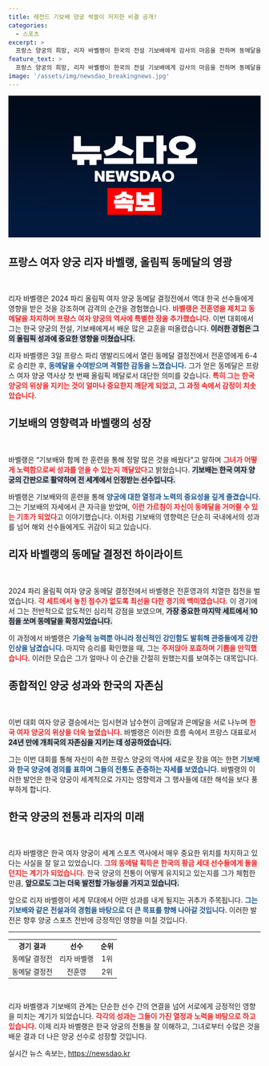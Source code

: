 ```yaml
---
title: 레전드 기보배 양궁 싹쓸이 저지한 비결 공개!
categories:
  - 스포츠
excerpt: >
  프랑스 양궁의 희망, 리자 바벨랭이 한국의 전설 기보배에게 감사의 마음을 전하며 동메달을 획득! 한국의 독주를 저지한 그녀의 감격의 순간, 그리고 기보배의 영향력을 함께 한 이야기. 클릭해보세요!
feature_text: >
  프랑스 양궁의 희망, 리자 바벨랭이 한국의 전설 기보배에게 감사의 마음을 전하며 동메달을 획득! 한국의 독주를 저지한 그녀의 감격의 순간, 그리고 기보배의 영향력을 함께 한 이야기. 클릭해보세요!
image: '/assets/img/newsdao_breakingnews.jpg'
---
```


<p><img src="/assets/img/newsdao_breakingnews.jpg" alt="implanttips 속보" /></p>

<h2 data-ke-size="size26">프랑스 여자 양궁 리자 바벨랭, 올림픽 동메달의 영광</h2>

<p data-ke-size="size16">&nbsp;</p>

<p>리자 바벨랭은 2024 파리 올림픽 여자 양궁 동메달 결정전에서 역대 한국 선수들에게 영향을 받은 것을 강조하며 감격의 순간을 경험했습니다. <b><span style="color: #ee2323;">바벨랭은 전훈영을 제치고 동메달을 차지하며 프랑스 여자 양궁의 역사에 특별한 장을 추가했습니다.</span></b> 이번 대회에서 그는 한국 양궁의 전설, 기보배에게서 배운 많은 교훈을 떠올렸습니다. <b><span style="background-color: #21538527;"> 이러한 경험은 그의 올림픽 성과에 중요한 영향을 미쳤습니다.</span></b> </p>

<p>리자 바벨랭은 3일 프랑스 파리 앵발리드에서 열린 동메달 결정전에서 전훈영에게 6-4로 승리한 후, <b><span style="color: #1a5490;">동메달을 수여받으며 격렬한 감동을 느꼈습니다.</span></b> 그가 얻은 동메달은 프랑스 여자 양궁 역사상 첫 번째 올림픽 메달로서 대단한 의미를 갖습니다. <b><span style="color: #ee2323;">특히 그는 한국 양궁의 위상을 지키는 것이 얼마나 중요한지 깨닫게 되었고, 그 과정 속에서 감정이 치솟았습니다.</span></b> </p>

<h2 data-ke-size="size26">기보배의 영향력과 바벨랭의 성장</h2>

<p data-ke-size="size16">&nbsp;</p>

<p>바벨랭은 “기보배와 함께 한 훈련을 통해 정말 많은 것을 배웠다”고 말하며 <b><span style="color: #ee2323;">그녀가 어떻게 노력함으로써 성과를 얻을 수 있는지 깨달았다</span></b>고 밝혔습니다. <b><span style="background-color: #21538527;">기보배는 한국 여자 양궁의 간판으로 활약하며 전 세계에서 인정받는 선수입니다.</span></b> </p>

<p>바벨랭은 기보배와의 훈련을 통해 <b><span style="color: #1a5490;">양궁에 대한 열정과 노력의 중요성을 깊게 즐겼습니다.</span></b>  그는 기보배의 자세에서 큰 자극을 받았며, <b><span style="color: #ee2323;">이런 가르침이 자신이 동메달을 거머쥘 수 있는 기초가 되었다</span></b>고 이야기했습니다. 이처럼 기보배의 영향력은 단순히 국내에서의 성과를 넘어 해외 선수들에게도 귀감이 되고 있습니다. </p>

<h2 data-ke-size="size26">리자 바벨랭의 동메달 결정전 하이라이트</h2>

<p data-ke-size="size16">&nbsp;</p>

<p>2024 파리 올림픽 여자 양궁 동메달 결정전에서 바벨랭은 전훈영과의 치열한 접전을 벌였습니다. <b><span style="color: #ee2323;">각 세트에서 놓친 점수가 없도록 최선을 다한 경기의 백미였습니다.</span></b> 이 경기에서 그는 전반적으로 압도적인 심리적 강점을 보였으며, <b><span style="background-color: #21538527;">가장 중요한 마지막 세트에서 10점을 쏘며 동메달을 확정지었습니다.</span></b></p>

<p>이 과정에서 바벨랭은 <b><span style="color: #1a5490;">기술적 능력뿐 아니라 정신적인 강인함도 발휘해 관중들에게 강한 인상을 남겼습니다.</span></b> 마지막 승리를 확인했을 때, 그는 <b><span style="color: #ee2323;">주저앉아 포효하며 기쁨을 만끽했습니다.</span></b>  이러한 모습은 그가 얼마나 이 순간을 간절히 원했는지를 보여주는 대목입니다. </p>

<h2 data-ke-size="size26">종합적인 양궁 성과와 한국의 자존심</h2>

<p data-ke-size="size16">&nbsp;</p>

<p>이번 대회 여자 양궁 결승에서는 임시현과 남수현이 금메달과 은메달을 서로 나누며 <b><span style="color: #ee2323;">한국 여자 양궁의 위상을 더욱 높였습니다.</span></b> 바벨랭은 이러한 흐름 속에서 프랑스 대표로서 <b><span style="background-color: #21538527;">24년 만에 개최국의 자존심을 지키는 데 성공하였습니다.</span></b> </p>

<p>그는 이번 대회를 통해 자신이 속한 프랑스 양궁의 역사에 새로운 장을 여는 한편 <b><span style="color: #1a5490;">기보배와 한국 양궁에 경의를 표하며 그들의 전통도 존중하는 자세를 보였습니다.</span></b> 바벨랭의 이러한 발언은 한국 양궁이 세계적으로 가지는 영향력과 그 행사들에 대한 해석을 보다 풍부하게 합니다. </p>

<h2 data-ke-size="size26">한국 양궁의 전통과 리자의 미래</h2>

<p data-ke-size="size16">&nbsp;</p>

<p>리자 바벨랭은 한국 여자 양궁이 세계 스포츠 역사에서 매우 중요한 위치를 차지하고 있다는 사실을 잘 알고 있었습니다. <b><span style="color: #ee2323;">그의 동메달 획득은 한국의 황금 세대 선수들에게 돌을 던지는 계기가 되었습니다.</span></b> 한국 양궁의 전통이 어떻게 유지되고 있는지를 그가 체험한 만큼, <b><span style="background-color: #21538527;">앞으로도 그는 더욱 발전할 가능성을 가지고 있습니다.</span></b> </p>

<p>앞으로 리자 바벨랭이 세계 무대에서 어떤 성과를 내게 될지는 귀추가 주목됩니다. <b><span style="color: #1a5490;">그는 기보배와 같은 전설과의 경험을 바탕으로 더 큰 목표를 향해 나아갈 것입니다.</span></b> 이러한 발전은 향후 양궁 스포츠 전반에 긍정적인 영향을 미칠 것입니다. </p>

<hr>

<table style="width:100%">
<tr>
<td style="text-align: center; height: 17px;"><b>경기 결과</b></td>
<td style="text-align: center; height: 17px;"><b>선수</b></td>
<td style="text-align: center; height: 17px;"><b>순위</b></td>
</tr>
<tr>
<td style="text-align: center; height: 17px;">동메달 결정전</td>
<td style="text-align: center; height: 17px;">리자 바벨랭</td>
<td style="text-align: center; height: 17px;">1위</td>
</tr>
<tr>
<td style="text-align: center; height: 17px;">동메달 결정전</td>
<td style="text-align: center; height: 17px;">전훈영</td>
<td style="text-align: center; height: 17px;">2위</td>
</tr>
</table>

<p data-ke-size="size16">&nbsp;</p>

<p>리자 바벨랭과 기보배의 관계는 단순한 선수 간의 연결을 넘어 서로에게 긍정적인 영향을 미치는 계기가 되었습니다. <b><span style="color: #ee2323;">각각의 성과는 그들이 가진 열정과 노력을 바탕으로 하고 있습니다.</span></b> 이제 리자 바벨랭은 한국 양궁의 전통을 잘 이해하고, 그녀로부터 수많은 것을 배운 결과 더 나은 양궁 선수로 성장할 것입니다.</p>
실시간 뉴스 속보는, <a href="https://newsdao.kr" rel="dofollow">https://newsdao.kr</a>


